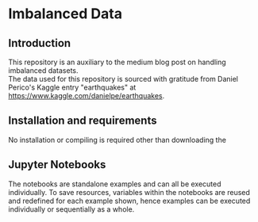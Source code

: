 # Imbalanced Data
## Introduction

This repository is an auxiliary to the medium blog post on handling imbalanced datasets.  
The data used for this repository is sourced with gratitude from Daniel Perico's Kaggle entry "earthquakes" at https://www.kaggle.com/danielpe/earthquakes.

## Installation and requirements

No installation or compiling is required other than downloading the 

## Jupyter Notebooks

The notebooks are standalone examples and can all be executed individually.
To save resources, variables within the notebooks are reused and redefined for each example shown,
hence examples can be executed individually or sequentially as a whole.


